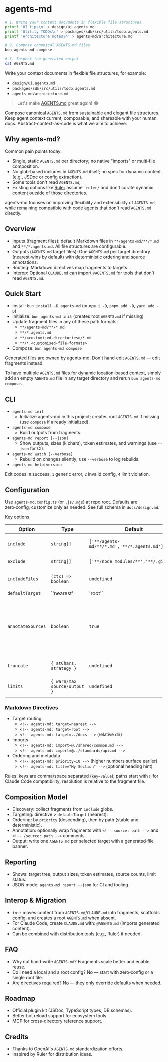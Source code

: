 # agents-md

```bash
# 1. Write your context documents in flexible file structures
printf 'UI tips\n' > design/ui.agents.md
printf 'Utility TODOs\n' > packages/sdk/src/utils/todo.agents.md
printf 'Architecture notes\n' > agents-md/architecture.md

# 2. Compose canonical AGENTS.md files
bun agents-md compose

# 3. Inspect the generated output
cat AGENTS.md
```

Write your context documents in flexible file structures, for example:

- `design/ui.agents.md`
- `packages/sdk/src/utils/todo.agents.md`
- `agents-md/architecture.md`

> Let's make [AGENTS.md](https://agents.md/) great again! :joy:

Compose canonical `AGENTS.md` from sustainable and elegant file structures. Keep agent context current, composable, and shareable with your human docs. Abstract-context-as-code is what we aim to achieve.

## Why agents-md?

Common pain points today:

- Single, static `AGENTS.md` per directory; no native "imports" or multi‑file composition.
- No glob‑based includes in `AGENTS.md` itself; no spec for dynamic content (e.g., JSDoc or config extraction).
- Some tools don't read `AGENTS.md`;
- Existing options like [Ruler](https://github.com/intellectronica/ruler) assume `.ruler/` and don't curate dynamic content outside of those directories.

agents-md focuses on improving flexibility and extensibility of `AGENTS.md`, while remaining compatible with code agents that don't read `AGENTS.md` directly.

## Overview

- Inputs (fragment files): default Markdown files in `**/agents-md/**/*.md` and `**/*.agents.md`. All file structures are configurable.
- Outputs (`AGENTS.md` target files): One `AGENTS.md` per target directory (nearest‑wins by default) with deterministic ordering and source annotations.
- Routing: Markdown directives map fragments to targets.
- Interop: Optional `CLAUDE.md` can import `@AGENTS.md` for tools that don't read `AGENTS.md`.

## Quick Start

- Install: `bun install -D agents-md` (or `npm i -D`, `pnpm add -D`, `yarn add -D`)
- Initialize: `bun agents-md init` (creates root `AGENTS.md` if missing)
- Update fragment files in any of these path formats:
  - `**/agents-md/**/*.md`
  - `**/*.agents.md`
  - `**/<customised-directories>/*.md`
  - `**/*.<customised-file-formats>`
- Compose: `bun agents-md compose`

Generated files are owned by agents-md. Don't hand‑edit `AGENTS.md` — edit fragments instead.

To have multiple `AGENTS.md` files for dynamic location-based context, simply add an empty `AGENTS.md` file in any target directory and rerun `bun agents-md compose`.

## CLI

- `agents-md init`
  - Initialize agents-md in this project; creates root `AGENTS.md` if missing (use `compose` if already initialized).
- `agents-md compose`
  - Build outputs from fragments.
- `agents-md report [--json]`
  - Show outputs, sizes (k chars), token estimates, and warnings (use `--json` for CI).
- `agents-md watch [--verbose]`
  - Rebuild on changes silently; use `--verbose` to log rebuilds.
- `agents-md help|version`

Exit codes: `0` success, `1` generic error, `2` invalid config, `4` limit violation.

## Configuration

Use `agents-md.config.ts` (or `.js/.mjs`) at repo root. Defaults are zero‑config; customize only as needed. See full schema in `docs/design.md`.

Key options

| Option | Type | Default | Purpose |
| --- | --- | --- | --- |
| `include` | `string[]` | `['**/agents-md/**/*.md','**/*.agents.md']` | Fragment discovery globs |
| `exclude` | `string[]` | `['**/node_modules/**','**/.git/**']` | Ignore patterns |
| `includeFiles` | `(ctx) => boolean` | `undefined` | Advanced per‑file filter |
| `defaultTarget` | `'nearest'|'root'` | `'nearest'` | Fallback routing behavior |
| `annotateSources` | `boolean` | `true` | Wrap fragments with `<!-- source: ... priority=n -->` / `<!-- /source: ... -->` comments |
| `truncate` | `{ atChars, strategy }` | `undefined` | Trim oversized outputs |
| `limits` | `{ warn/max source/output }` | `undefined` | Size limits and warnings |

### Markdown Directives

- Target routing
  - `<!-- agents-md: target=nearest -->`
  - `<!-- agents-md: target=root -->`
  - `<!-- agents-md: target=../docs -->` (relative dir)
- Imports
  - `<!-- agents-md: import=@./shared/common.md -->`
  - `<!-- agents-md: import=@../standards/api.md -->`
- Ordering and metadata
  - `<!-- agents-md: priority=10 -->` (higher numbers surface earlier)
  - `<!-- agents-md: title="My Section" -->` (optional heading hint)

Rules: keys are comma/space separated (`key=value`); paths start with `@` for Claude Code compatibility; resolution is relative to the fragment file.

## Composition Model

- Discovery: collect fragments from `include` globs.
- Targeting: directive > `defaultTarget` (nearest).
- Ordering: by `priority` (descending), then by path (stable and deterministic).
- Annotation: optionally wrap fragments with `<!-- source: path -->` and `<!-- /source: path -->` comments.
- Output: write one `AGENTS.md` per selected target with a generated‑file banner.

## Reporting

- Shows: target tree, output sizes, token estimates, source counts, limit status.
- JSON mode: `agents-md report --json` for CI and tooling.


## Interop & Migration

- `init` moves content from `AGENTS.md`/`CLAUDE.md` into fragments, scaffolds config, and creates a root `AGENTS.md` when absent.
- For Claude Code, create `CLAUDE.md` with: `@AGENTS.md` (imports generated content).
- Can be combined with distribution tools (e.g., Ruler) if needed.

## FAQ

- Why not hand‑write `AGENTS.md`? Fragments scale better and enable reuse.
- Do I need a local and a root config? No — start with zero‑config or a single root file.
- Are directives required? No — they only override defaults when needed.

## Roadmap

- Official plugin kit (JSDoc, TypeScript types, DB schemas).
- Better hot reload support for ecosystem tools.
- MCP for cross-directory reference support.

## Credits

- Thanks to OpenAI's `AGENTS.md` standardization efforts.
- Inspired by Ruler for distribution ideas.
